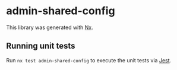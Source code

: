 # admin-shared-config

This library was generated with [Nx](https://nx.dev).

## Running unit tests

Run `nx test admin-shared-config` to execute the unit tests via [Jest](https://jestjs.io).
